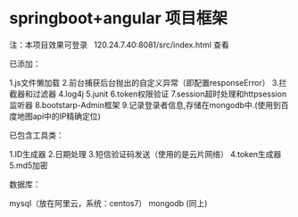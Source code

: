 # springboot+angular 项目框架
注：本项目效果可登录   120.24.7.40:8081/src/index.html 查看

已添加：

1.js文件懒加载
2.前台捕获后台抛出的自定义异常（即配置responseError）
3.拦截器和过滤器
4.log4j
5.junit
6.token权限验证
7.session超时处理和httpsession监听器
8.bootstarp-Admin框架
9.记录登录者信息,存储在mongodb中.(使用到百度地图api中的IP精确定位)

已包含工具类：

1.ID生成器
2.日期处理
3.短信验证码发送（使用的是云片网络）
4.token生成器
5.md5加密

数据库：

mysql（放在阿里云，系统：centos7）
mongodb (同上) 



